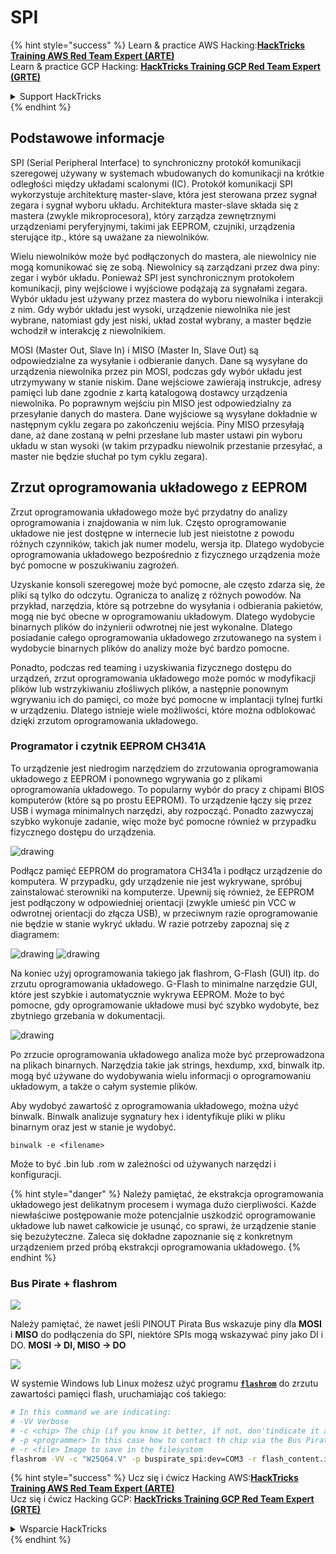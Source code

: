# SPI

{% hint style="success" %}
Learn & practice AWS Hacking:<img src="/.gitbook/assets/arte.png" alt="" data-size="line">[**HackTricks Training AWS Red Team Expert (ARTE)**](https://training.hacktricks.xyz/courses/arte)<img src="/.gitbook/assets/arte.png" alt="" data-size="line">\
Learn & practice GCP Hacking: <img src="/.gitbook/assets/grte.png" alt="" data-size="line">[**HackTricks Training GCP Red Team Expert (GRTE)**<img src="/.gitbook/assets/grte.png" alt="" data-size="line">](https://training.hacktricks.xyz/courses/grte)

<details>

<summary>Support HackTricks</summary>

* Check the [**subscription plans**](https://github.com/sponsors/carlospolop)!
* **Join the** 💬 [**Discord group**](https://discord.gg/hRep4RUj7f) or the [**telegram group**](https://t.me/peass) or **follow** us on **Twitter** 🐦 [**@hacktricks\_live**](https://twitter.com/hacktricks\_live)**.**
* **Share hacking tricks by submitting PRs to the** [**HackTricks**](https://github.com/carlospolop/hacktricks) and [**HackTricks Cloud**](https://github.com/carlospolop/hacktricks-cloud) github repos.

</details>
{% endhint %}

## Podstawowe informacje

SPI (Serial Peripheral Interface) to synchroniczny protokół komunikacji szeregowej używany w systemach wbudowanych do komunikacji na krótkie odległości między układami scalonymi (IC). Protokół komunikacji SPI wykorzystuje architekturę master-slave, która jest sterowana przez sygnał zegara i sygnał wyboru układu. Architektura master-slave składa się z mastera (zwykle mikroprocesora), który zarządza zewnętrznymi urządzeniami peryferyjnymi, takimi jak EEPROM, czujniki, urządzenia sterujące itp., które są uważane za niewolników.

Wielu niewolników może być podłączonych do mastera, ale niewolnicy nie mogą komunikować się ze sobą. Niewolnicy są zarządzani przez dwa piny: zegar i wybór układu. Ponieważ SPI jest synchronicznym protokołem komunikacji, piny wejściowe i wyjściowe podążają za sygnałami zegara. Wybór układu jest używany przez mastera do wyboru niewolnika i interakcji z nim. Gdy wybór układu jest wysoki, urządzenie niewolnika nie jest wybrane, natomiast gdy jest niski, układ został wybrany, a master będzie wchodził w interakcję z niewolnikiem.

MOSI (Master Out, Slave In) i MISO (Master In, Slave Out) są odpowiedzialne za wysyłanie i odbieranie danych. Dane są wysyłane do urządzenia niewolnika przez pin MOSI, podczas gdy wybór układu jest utrzymywany w stanie niskim. Dane wejściowe zawierają instrukcje, adresy pamięci lub dane zgodnie z kartą katalogową dostawcy urządzenia niewolnika. Po poprawnym wejściu pin MISO jest odpowiedzialny za przesyłanie danych do mastera. Dane wyjściowe są wysyłane dokładnie w następnym cyklu zegara po zakończeniu wejścia. Piny MISO przesyłają dane, aż dane zostaną w pełni przesłane lub master ustawi pin wyboru układu w stan wysoki (w takim przypadku niewolnik przestanie przesyłać, a master nie będzie słuchał po tym cyklu zegara).

## Zrzut oprogramowania układowego z EEPROM

Zrzut oprogramowania układowego może być przydatny do analizy oprogramowania i znajdowania w nim luk. Często oprogramowanie układowe nie jest dostępne w internecie lub jest nieistotne z powodu różnych czynników, takich jak numer modelu, wersja itp. Dlatego wydobycie oprogramowania układowego bezpośrednio z fizycznego urządzenia może być pomocne w poszukiwaniu zagrożeń.

Uzyskanie konsoli szeregowej może być pomocne, ale często zdarza się, że pliki są tylko do odczytu. Ogranicza to analizę z różnych powodów. Na przykład, narzędzia, które są potrzebne do wysyłania i odbierania pakietów, mogą nie być obecne w oprogramowaniu układowym. Dlatego wydobycie binarnych plików do inżynierii odwrotnej nie jest wykonalne. Dlatego posiadanie całego oprogramowania układowego zrzutowanego na system i wydobycie binarnych plików do analizy może być bardzo pomocne.

Ponadto, podczas red teaming i uzyskiwania fizycznego dostępu do urządzeń, zrzut oprogramowania układowego może pomóc w modyfikacji plików lub wstrzykiwaniu złośliwych plików, a następnie ponownym wgrywaniu ich do pamięci, co może być pomocne w implantacji tylnej furtki w urządzeniu. Dlatego istnieje wiele możliwości, które można odblokować dzięki zrzutom oprogramowania układowego.

### Programator i czytnik EEPROM CH341A

To urządzenie jest niedrogim narzędziem do zrzutowania oprogramowania układowego z EEPROM i ponownego wgrywania go z plikami oprogramowania układowego. To popularny wybór do pracy z chipami BIOS komputerów (które są po prostu EEPROM). To urządzenie łączy się przez USB i wymaga minimalnych narzędzi, aby rozpocząć. Ponadto zazwyczaj szybko wykonuje zadanie, więc może być pomocne również w przypadku fizycznego dostępu do urządzenia.

![drawing](../../.gitbook/assets/board\_image\_ch341a.jpg)

Podłącz pamięć EEPROM do programatora CH341a i podłącz urządzenie do komputera. W przypadku, gdy urządzenie nie jest wykrywane, spróbuj zainstalować sterowniki na komputerze. Upewnij się również, że EEPROM jest podłączony w odpowiedniej orientacji (zwykle umieść pin VCC w odwrotnej orientacji do złącza USB), w przeciwnym razie oprogramowanie nie będzie w stanie wykryć układu. W razie potrzeby zapoznaj się z diagramem:

![drawing](../../.gitbook/assets/connect\_wires\_ch341a.jpg) ![drawing](../../.gitbook/assets/eeprom\_plugged\_ch341a.jpg)

Na koniec użyj oprogramowania takiego jak flashrom, G-Flash (GUI) itp. do zrzutu oprogramowania układowego. G-Flash to minimalne narzędzie GUI, które jest szybkie i automatycznie wykrywa EEPROM. Może to być pomocne, gdy oprogramowanie układowe musi być szybko wydobyte, bez zbytniego grzebania w dokumentacji.

![drawing](../../.gitbook/assets/connected\_status\_ch341a.jpg)

Po zrzucie oprogramowania układowego analiza może być przeprowadzona na plikach binarnych. Narzędzia takie jak strings, hexdump, xxd, binwalk itp. mogą być używane do wydobywania wielu informacji o oprogramowaniu układowym, a także o całym systemie plików.

Aby wydobyć zawartość z oprogramowania układowego, można użyć binwalk. Binwalk analizuje sygnatury hex i identyfikuje pliki w pliku binarnym oraz jest w stanie je wydobyć.
```
binwalk -e <filename>
```
Może to być .bin lub .rom w zależności od używanych narzędzi i konfiguracji.

{% hint style="danger" %}
Należy pamiętać, że ekstrakcja oprogramowania układowego jest delikatnym procesem i wymaga dużo cierpliwości. Każde niewłaściwe postępowanie może potencjalnie uszkodzić oprogramowanie układowe lub nawet całkowicie je usunąć, co sprawi, że urządzenie stanie się bezużyteczne. Zaleca się dokładne zapoznanie się z konkretnym urządzeniem przed próbą ekstrakcji oprogramowania układowego.
{% endhint %}

### Bus Pirate + flashrom

![](<../../.gitbook/assets/image (910).png>)

Należy pamiętać, że nawet jeśli PINOUT Pirata Bus wskazuje piny dla **MOSI** i **MISO** do podłączenia do SPI, niektóre SPIs mogą wskazywać piny jako DI i DO. **MOSI -> DI, MISO -> DO**

![](<../../.gitbook/assets/image (360).png>)

W systemie Windows lub Linux możesz użyć programu [**`flashrom`**](https://www.flashrom.org/Flashrom) do zrzutu zawartości pamięci flash, uruchamiając coś takiego:
```bash
# In this command we are indicating:
# -VV Verbose
# -c <chip> The chip (if you know it better, if not, don'tindicate it and the program might be able to find it)
# -p <programmer> In this case how to contact th chip via the Bus Pirate
# -r <file> Image to save in the filesystem
flashrom -VV -c "W25Q64.V" -p buspirate_spi:dev=COM3 -r flash_content.img
```
{% hint style="success" %}
Ucz się i ćwicz Hacking AWS:<img src="/.gitbook/assets/arte.png" alt="" data-size="line">[**HackTricks Training AWS Red Team Expert (ARTE)**](https://training.hacktricks.xyz/courses/arte)<img src="/.gitbook/assets/arte.png" alt="" data-size="line">\
Ucz się i ćwicz Hacking GCP: <img src="/.gitbook/assets/grte.png" alt="" data-size="line">[**HackTricks Training GCP Red Team Expert (GRTE)**<img src="/.gitbook/assets/grte.png" alt="" data-size="line">](https://training.hacktricks.xyz/courses/grte)

<details>

<summary>Wsparcie HackTricks</summary>

* Sprawdź [**plany subskrypcyjne**](https://github.com/sponsors/carlospolop)!
* **Dołącz do** 💬 [**grupy Discord**](https://discord.gg/hRep4RUj7f) lub [**grupy telegram**](https://t.me/peass) lub **śledź** nas na **Twitterze** 🐦 [**@hacktricks\_live**](https://twitter.com/hacktricks\_live)**.**
* **Dziel się trikami hackingowymi, przesyłając PR-y do** [**HackTricks**](https://github.com/carlospolop/hacktricks) i [**HackTricks Cloud**](https://github.com/carlospolop/hacktricks-cloud) repozytoriów na githubie.

</details>
{% endhint %}
